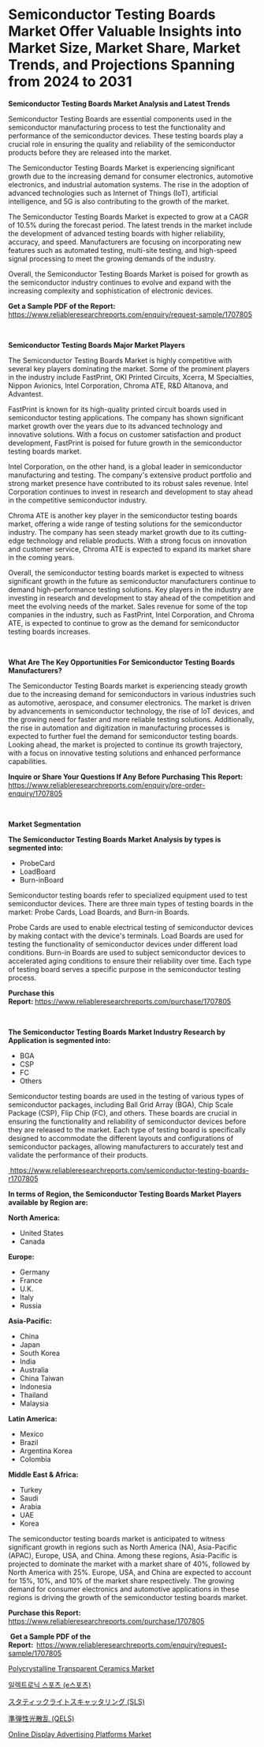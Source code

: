 <p><h1>Semiconductor Testing Boards Market Offer Valuable Insights into Market Size, Market Share, Market Trends, and Projections Spanning from 2024 to 2031</h1></p><p><strong>Semiconductor Testing Boards Market Analysis and Latest Trends</strong></p>
<p><p>Semiconductor Testing Boards are essential components used in the semiconductor manufacturing process to test the functionality and performance of the semiconductor devices. These testing boards play a crucial role in ensuring the quality and reliability of the semiconductor products before they are released into the market.</p><p>The Semiconductor Testing Boards Market is experiencing significant growth due to the increasing demand for consumer electronics, automotive electronics, and industrial automation systems. The rise in the adoption of advanced technologies such as Internet of Things (IoT), artificial intelligence, and 5G is also contributing to the growth of the market.</p><p>The Semiconductor Testing Boards Market is expected to grow at a CAGR of 10.5% during the forecast period. The latest trends in the market include the development of advanced testing boards with higher reliability, accuracy, and speed. Manufacturers are focusing on incorporating new features such as automated testing, multi-site testing, and high-speed signal processing to meet the growing demands of the industry.</p><p>Overall, the Semiconductor Testing Boards Market is poised for growth as the semiconductor industry continues to evolve and expand with the increasing complexity and sophistication of electronic devices.</p></p>
<p><strong>Get a Sample PDF of the Report:&nbsp;</strong> <a href="https://www.reliableresearchreports.com/enquiry/request-sample/1707805">https://www.reliableresearchreports.com/enquiry/request-sample/1707805</a></p>
<p>&nbsp;</p>
<p><strong>Semiconductor Testing Boards Major Market Players</strong></p>
<p><p>The Semiconductor Testing Boards Market is highly competitive with several key players dominating the market. Some of the prominent players in the industry include FastPrint, OKI Printed Circuits, Xcerra, M Specialties, Nippon Avionics, Intel Corporation, Chroma ATE, R&D Altanova, and Advantest.</p><p>FastPrint is known for its high-quality printed circuit boards used in semiconductor testing applications. The company has shown significant market growth over the years due to its advanced technology and innovative solutions. With a focus on customer satisfaction and product development, FastPrint is poised for future growth in the semiconductor testing boards market.</p><p>Intel Corporation, on the other hand, is a global leader in semiconductor manufacturing and testing. The company's extensive product portfolio and strong market presence have contributed to its robust sales revenue. Intel Corporation continues to invest in research and development to stay ahead in the competitive semiconductor industry.</p><p>Chroma ATE is another key player in the semiconductor testing boards market, offering a wide range of testing solutions for the semiconductor industry. The company has seen steady market growth due to its cutting-edge technology and reliable products. With a strong focus on innovation and customer service, Chroma ATE is expected to expand its market share in the coming years.</p><p>Overall, the semiconductor testing boards market is expected to witness significant growth in the future as semiconductor manufacturers continue to demand high-performance testing solutions. Key players in the industry are investing in research and development to stay ahead of the competition and meet the evolving needs of the market. Sales revenue for some of the top companies in the industry, such as FastPrint, Intel Corporation, and Chroma ATE, is expected to continue to grow as the demand for semiconductor testing boards increases.</p></p>
<p>&nbsp;</p>
<p><strong>What Are The Key Opportunities For Semiconductor Testing Boards Manufacturers?</strong></p>
<p><p>The Semiconductor Testing Boards market is experiencing steady growth due to the increasing demand for semiconductors in various industries such as automotive, aerospace, and consumer electronics. The market is driven by advancements in semiconductor technology, the rise of IoT devices, and the growing need for faster and more reliable testing solutions. Additionally, the rise in automation and digitization in manufacturing processes is expected to further fuel the demand for semiconductor testing boards. Looking ahead, the market is projected to continue its growth trajectory, with a focus on innovative testing solutions and enhanced performance capabilities.</p></p>
<p><strong>Inquire or Share Your Questions If Any Before Purchasing This Report:</strong> <a href="https://www.reliableresearchreports.com/enquiry/pre-order-enquiry/1707805">https://www.reliableresearchreports.com/enquiry/pre-order-enquiry/1707805</a></p>
<p>&nbsp;</p>
<p><strong>Market Segmentation</strong></p>
<p><strong>The Semiconductor Testing Boards Market Analysis by types is segmented into:</strong></p>
<p><ul><li>ProbeCard</li><li>LoadBoard</li><li>Burn-inBoard</li></ul></p>
<p><p>Semiconductor testing boards refer to specialized equipment used to test semiconductor devices. There are three main types of testing boards in the market: Probe Cards, Load Boards, and Burn-in Boards. </p><p>Probe Cards are used to enable electrical testing of semiconductor devices by making contact with the device's terminals. Load Boards are used for testing the functionality of semiconductor devices under different load conditions. Burn-in Boards are used to subject semiconductor devices to accelerated aging conditions to ensure their reliability over time. Each type of testing board serves a specific purpose in the semiconductor testing process.</p></p>
<p><strong>Purchase this Report:&nbsp;</strong><a href="https://www.reliableresearchreports.com/purchase/1707805">https://www.reliableresearchreports.com/purchase/1707805</a></p>
<p>&nbsp;</p>
<p><strong>The Semiconductor Testing Boards Market Industry Research by Application is segmented into:</strong></p>
<p><ul><li>BGA</li><li>CSP</li><li>FC</li><li>Others</li></ul></p>
<p><p>Semiconductor testing boards are used in the testing of various types of semiconductor packages, including Ball Grid Array (BGA), Chip Scale Package (CSP), Flip Chip (FC), and others. These boards are crucial in ensuring the functionality and reliability of semiconductor devices before they are released to the market. Each type of testing board is specifically designed to accommodate the different layouts and configurations of semiconductor packages, allowing manufacturers to accurately test and validate the performance of their products.</p></p>
<p><a href="https://www.reliableresearchreports.com/semiconductor-testing-boards-r1707805">&nbsp;https://www.reliableresearchreports.com/semiconductor-testing-boards-r1707805</a></p>
<p><strong>In terms of Region, the Semiconductor Testing Boards Market Players available by Region are:</strong></p>
<p>
    <p> <strong> North America: </strong>
        <ul>
            <li>United States</li>
            <li>Canada</li>
        </ul>
        </p> 
    <p> <strong> Europe: </strong>
        <ul>
            <li>Germany</li>
            <li>France</li>
            <li>U.K.</li>
            <li>Italy</li>
            <li>Russia</li>
        </ul>
        </p> 
    <p> <strong> Asia-Pacific: </strong>
        <ul>
            <li>China</li>
            <li>Japan</li>
            <li>South Korea</li>
            <li>India</li>
            <li>Australia</li>
            <li>China Taiwan</li>
            <li>Indonesia</li>
            <li>Thailand</li>
            <li>Malaysia</li>
        </ul>
        </p> 
    <p> <strong> Latin America: </strong>
        <ul>
            <li>Mexico</li>
            <li>Brazil</li>
            <li>Argentina Korea</li>
            <li>Colombia</li>
        </ul>
        </p> 
    <p> <strong> Middle East & Africa: </strong>
        <ul>
            <li>Turkey</li>
            <li>Saudi</li>
            <li>Arabia</li>
            <li>UAE</li>
            <li>Korea</li>
        </ul>
    </p>
    </p>
<p><p>The semiconductor testing boards market is anticipated to witness significant growth in regions such as North America (NA), Asia-Pacific (APAC), Europe, USA, and China. Among these regions, Asia-Pacific is projected to dominate the market with a market share of 40%, followed by North America with 25%. Europe, USA, and China are expected to account for 15%, 10%, and 10% of the market share respectively. The growing demand for consumer electronics and automotive applications in these regions is driving the growth of the semiconductor testing boards market.</p></p>
<p><strong>Purchase this Report: </strong><a href="https://www.reliableresearchreports.com/purchase/1707805">https://www.reliableresearchreports.com/purchase/1707805</a></p>
<p>&nbsp;<strong>Get a Sample PDF of the Report:&nbsp;&nbsp;</strong><a href="https://www.reliableresearchreports.com/enquiry/request-sample/1707805">https://www.reliableresearchreports.com/enquiry/request-sample/1707805</a></p>
<p><strong></strong></p>
<p><p><a href="https://issuu.com/reportprime-2/docs/polycrystalline-transparent-ceramics-market-size-2">Polycrystalline Transparent Ceramics Market</a></p><p><a href="https://github.com/naiemislamrayan2/Market-Research-Report-List-1/blob/main/731256496939.md">일렉트로닉 스포츠 (e스포츠)</a></p><p><a href="https://github.com/mathieurico66/Market-Research-Report-List-1/blob/main/9863192103477.md">スタティックライトスキャッタリング (SLS)</a></p><p><a href="https://github.com/ycmtqqhvk3273/Market-Research-Report-List-2/blob/main/3623451103476.md">準弾性光散乱 (QELS)</a></p><p><a href="https://github.com/JuliaFadel1922/Market-Research-Report-List-1/blob/main/online-display-advertising-platforms-market.md">Online Display Advertising Platforms Market</a></p></p>